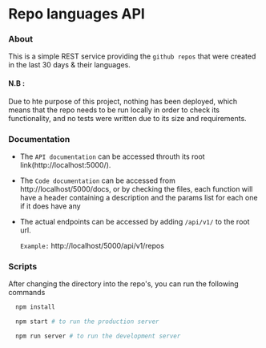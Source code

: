 # Repo languages API

### About

This is a simple REST service providing the `github repos` that were created in the last 30 days & their languages.

#### N.B :

Due to hte purpose of this project, nothing has been deployed, which means that the repo needs to be run locally in order to check its functionality, and no tests were written due to its size and requirements.

### Documentation

- The `API documentation` can be accessed throuth its root link(http://localhost:5000/).

- The `Code documentation` can be accessed from http://localhost/5000/docs, or by checking the files, each function will have a header containing a description and the params list for each one if it does have any

- The actual endpoints can be accessed by adding `/api/v1/` to the root url.

  `Example:` http://localhost/5000/api/v1/repos

### Scripts

After changing the directory into the repo's, you can run the following commands

```bash
  npm install

  npm start # to run the production server

  npm run server # to run the development server
```
